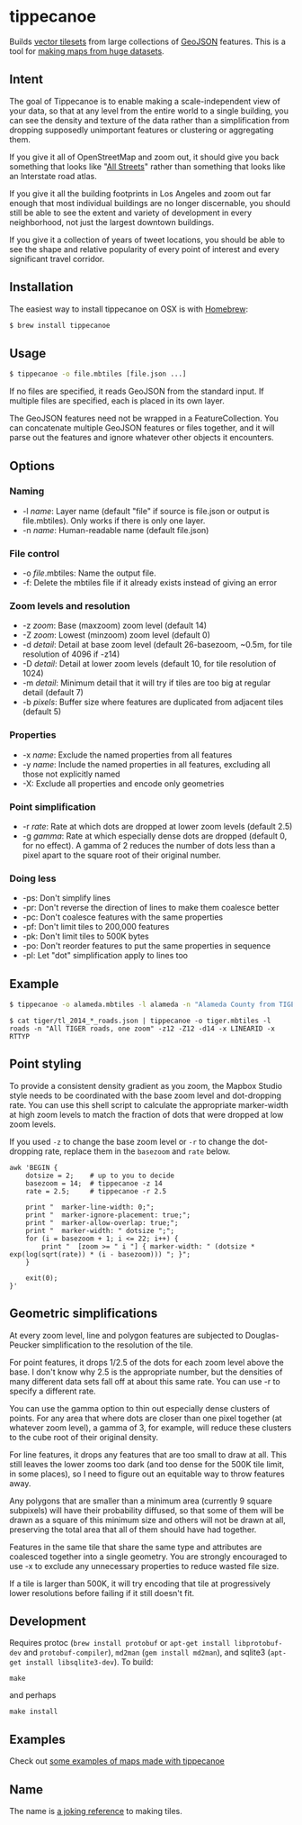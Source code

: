 tippecanoe
==========

Builds [vector tilesets](https://www.mapbox.com/developers/vector-tiles/) from large collections of [GeoJSON](http://geojson.org/)
features. This is a tool for [making maps from huge datasets](MADE_WITH.md).

Intent
------

The goal of Tippecanoe is to enable making a scale-independent view of your data,
so that at any level from the entire world to a single building, you can see
the density and texture of the data rather than a simplification from dropping
supposedly unimportant features or clustering or aggregating them.

If you give it all of OpenStreetMap and zoom out, it should give you back
something that looks like "[All Streets](http://benfry.com/allstreets/map5.html)"
rather than something that looks like an Interstate road atlas.

If you give it all the building footprints in Los Angeles and zoom out
far enough that most individual buildings are no longer discernable, you
should still be able to see the extent and variety of development in every neighborhood,
not just the largest downtown buildings.

If you give it a collection of years of tweet locations, you should be able to
see the shape and relative popularity of every point of interest and every
significant travel corridor.

Installation
------------

The easiest way to install tippecanoe on OSX is with [Homebrew](http://brew.sh/):

```js
$ brew install tippecanoe
```

Usage
-----

```sh
$ tippecanoe -o file.mbtiles [file.json ...]
```

If no files are specified, it reads GeoJSON from the standard input.
If multiple files are specified, each is placed in its own layer.

The GeoJSON features need not be wrapped in a FeatureCollection.
You can concatenate multiple GeoJSON features or files together,
and it will parse out the features and ignore whatever other objects
it encounters.

Options
-------

### Naming

 * -l _name_: Layer name (default "file" if source is file.json or output is file.mbtiles). Only works if there is only one layer.
 * -n _name_: Human-readable name (default file.json)

### File control

 * -o _file_.mbtiles: Name the output file.
 * -f: Delete the mbtiles file if it already exists instead of giving an error

### Zoom levels and resolution

 * -z _zoom_: Base (maxzoom) zoom level (default 14)
 * -Z _zoom_: Lowest (minzoom) zoom level (default 0)
 * -d _detail_: Detail at base zoom level (default 26-basezoom, ~0.5m, for tile resolution of 4096 if -z14)
 * -D _detail_: Detail at lower zoom levels (default 10, for tile resolution of 1024)
 * -m _detail_: Minimum detail that it will try if tiles are too big at regular detail (default 7)
 * -b _pixels_: Buffer size where features are duplicated from adjacent tiles (default 5)

### Properties

 * -x _name_: Exclude the named properties from all features
 * -y _name_: Include the named properties in all features, excluding all those not explicitly named
 * -X: Exclude all properties and encode only geometries

### Point simplification

 * -r _rate_: Rate at which dots are dropped at lower zoom levels (default 2.5)
 * -g _gamma_: Rate at which especially dense dots are dropped (default 0, for no effect). A gamma of 2 reduces the number of dots less than a pixel apart to the square root of their original number.

### Doing less

 * -ps: Don't simplify lines
 * -pr: Don't reverse the direction of lines to make them coalesce better
 * -pc: Don't coalesce features with the same properties
 * -pf: Don't limit tiles to 200,000 features
 * -pk: Don't limit tiles to 500K bytes
 * -po: Don't reorder features to put the same properties in sequence
 * -pl: Let "dot" simplification apply to lines too

Example
-------

```sh
$ tippecanoe -o alameda.mbtiles -l alameda -n "Alameda County from TIGER" -z13 tl_2014_06001_roads.json
```

```
$ cat tiger/tl_2014_*_roads.json | tippecanoe -o tiger.mbtiles -l roads -n "All TIGER roads, one zoom" -z12 -Z12 -d14 -x LINEARID -x RTTYP
```

Point styling
-------------

To provide a consistent density gradient as you zoom, the Mapbox Studio style needs to be
coordinated with the base zoom level and dot-dropping rate. You can use this shell script to
calculate the appropriate marker-width at high zoom levels to match the fraction of dots
that were dropped at low zoom levels.

If you used `-z` to change the base zoom level or `-r` to change the
dot-dropping rate, replace them in the `basezoom` and `rate` below.

    awk 'BEGIN {
        dotsize = 2;    # up to you to decide
        basezoom = 14;  # tippecanoe -z 14
        rate = 2.5;     # tippecanoe -r 2.5

        print "  marker-line-width: 0;";
        print "  marker-ignore-placement: true;";
        print "  marker-allow-overlap: true;";
        print "  marker-width: " dotsize ";";
        for (i = basezoom + 1; i <= 22; i++) {
            print "  [zoom >= " i "] { marker-width: " (dotsize * exp(log(sqrt(rate)) * (i - basezoom))) "; }";
        }

        exit(0);
    }'

Geometric simplifications
-------------------------

At every zoom level, line and polygon features are subjected to Douglas-Peucker
simplification to the resolution of the tile.

For point features, it drops 1/2.5 of the dots for each zoom level above the base.
I don't know why 2.5 is the appropriate number, but the densities of many different
data sets fall off at about this same rate. You can use -r to specify a different rate.

You can use the gamma option to thin out especially dense clusters of points.
For any area that where dots are closer than one pixel together (at whatever zoom level),
a gamma of 3, for example, will reduce these clusters to the cube root of their original density.

For line features, it drops any features that are too small to draw at all.
This still leaves the lower zooms too dark (and too dense for the 500K tile limit,
in some places), so I need to figure out an equitable way to throw features away.

Any polygons that are smaller than a minimum area (currently 9 square subpixels) will
have their probability diffused, so that some of them will be drawn as a square of
this minimum size and others will not be drawn at all, preserving the total area that
all of them should have had together.

Features in the same tile that share the same type and attributes are coalesced
together into a single geometry. You are strongly encouraged to use -x to exclude
any unnecessary properties to reduce wasted file size.

If a tile is larger than 500K, it will try encoding that tile at progressively
lower resolutions before failing if it still doesn't fit.

Development
-----------

Requires protoc (`brew install protobuf` or
`apt-get install libprotobuf-dev` and `protobuf-compiler`),
`md2man` (`gem install md2man`), and sqlite3 (`apt-get install libsqlite3-dev`).
To build:

    make

and perhaps

    make install

Examples
------

Check out [some examples of maps made with tippecanoe](MADE_WITH.md)

Name
----

The name is [a joking reference](http://en.wikipedia.org/wiki/Tippecanoe_and_Tyler_Too) to making tiles.
